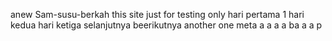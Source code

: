 anew Sam-susu-berkah
this site just for testing only
hari pertama 1
hari kedua
hari ketiga
selanjutnya
beerikutnya
another one
meta
a
a
a
a
ba
a
a
p
